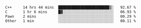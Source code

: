 <!--START_SECTION:waka-->

```txt
C++     14 hrs 44 mins  ███████████████████████▒░   92.67 %
C       1 hr 6 mins     █▓░░░░░░░░░░░░░░░░░░░░░░░   06.93 %
Pawn    2 mins          ░░░░░░░░░░░░░░░░░░░░░░░░░   00.29 %
Other   1 min           ░░░░░░░░░░░░░░░░░░░░░░░░░   00.11 %
```

<!--END_SECTION:waka-->
